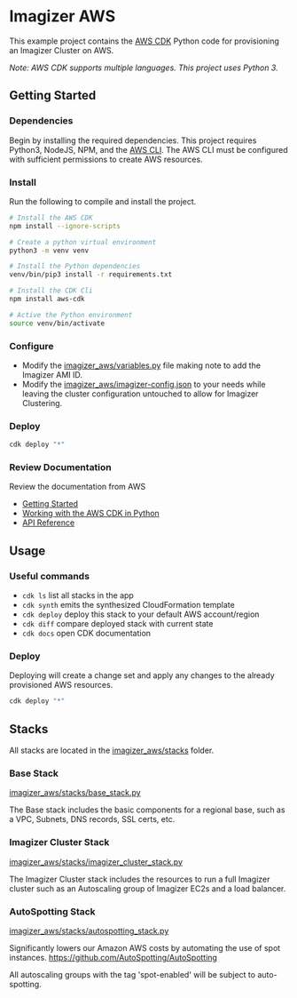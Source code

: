 # Imagizer AWS

This example project contains the [AWS CDK](https://docs.aws.amazon.com/cdk/latest/guide/home.html) Python code for provisioning an Imagizer Cluster on AWS. 

*Note: AWS CDK supports multiple languages. This project uses Python 3.*

## Getting Started

### Dependencies

Begin by installing the required dependencies. This project requires Python3, NodeJS, NPM, and the [AWS CLI](https://aws.amazon.com/cli/).
The AWS CLI must be configured with sufficient permissions to create AWS resources.

### Install

Run the following to compile and install the project.

```bash
# Install the AWS CDK
npm install --ignore-scripts

# Create a python virtual environment
python3 -m venv venv

# Install the Python dependencies
venv/bin/pip3 install -r requirements.txt

# Install the CDK Cli
npm install aws-cdk

# Active the Python environment
source venv/bin/activate
```

### Configure
- Modify the [imagizer_aws/variables.py](imagizer_aws/variables.py) file making note to add the Imagizer AMI ID.
- Modify the [imagizer_aws/imagizer-config.json](imagizer_aws/imagizer-config.json) to your needs while leaving the cluster configuration untouched to allow for Imagizer Clustering.

### Deploy

```bash
cdk deploy "*"
```

### Review Documentation

Review the documentation from AWS

- [Getting Started](https://docs.aws.amazon.com/cdk/latest/guide/getting_started.html)
- [Working with the AWS CDK in Python](https://docs.aws.amazon.com/cdk/latest/guide/work-with-cdk-python.html)
- [API Reference](https://docs.aws.amazon.com/cdk/api/latest/python/index.html)

## Usage

### Useful commands

 * `cdk ls`          list all stacks in the app
 * `cdk synth`       emits the synthesized CloudFormation template
 * `cdk deploy`      deploy this stack to your default AWS account/region
 * `cdk diff`        compare deployed stack with current state
 * `cdk docs`        open CDK documentation

### Deploy

Deploying will create a change set and apply any changes to the already provisioned AWS resources.

```bash
cdk deploy "*"
```

## Stacks
All stacks are located in the [imagizer_aws/stacks](imagizer_aws/stacks) folder.

### Base Stack
[imagizer_aws/stacks/base_stack.py](imagizer_aws/stacks/base_stack.py)

The Base stack includes the basic components for a regional base, such as a VPC, Subnets, DNS records, 
SSL certs, etc.

### Imagizer Cluster Stack
[imagizer_aws/stacks/imagizer_cluster_stack.py](imagizer_aws/stacks/imagizer_cluster_stack.py)

The Imagizer Cluster stack includes the resources to run a full Imagizer cluster such as an Autoscaling group of Imagizer EC2s and a load balancer.

### AutoSpotting Stack
[imagizer_aws/stacks/autospotting_stack.py](imagizer_aws/stacks/autospotting_stack.py)

Significantly lowers our Amazon AWS costs by automating the use of spot instances.
https://github.com/AutoSpotting/AutoSpotting

All autoscaling groups with the tag 'spot-enabled' will be subject to auto-spotting.
